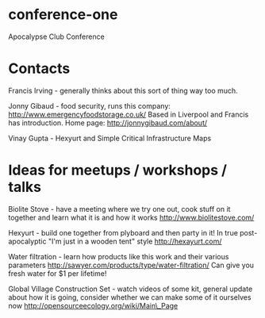 conference-one
==============

Apocalypse Club Conference


Contacts
========

Francis Irving - generally thinks about this sort of thing way too much.

Jonny Gibaud - food security, runs this company: http://www.emergencyfoodstorage.co.uk/
    Based in Liverpool and Francis has introduction. Home page: http://jonnygibaud.com/about/

Vinay Gupta - Hexyurt and Simple Critical Infrastructure Maps


Ideas for meetups / workshops / talks
=====================================

Biolite Stove - have a meeting where we try one out, cook stuff on it together
and learn what it is and how it works
http://www.biolitestove.com/

Hexyurt - build one together from plyboard and then party in it! In true
post-apocalyptic "I'm just in a wooden tent" style
http://hexayurt.com/

Water filtration - learn how products like this work and their various parameters
http://sawyer.com/products/type/water-filtration/
Can give you fresh water for $1 per lifetime!

Global Village Construction Set - watch videos of some kit, general update
about how it is going, consider whether we can make some of it ourselves now
http://opensourceecology.org/wiki/Main\_Page


